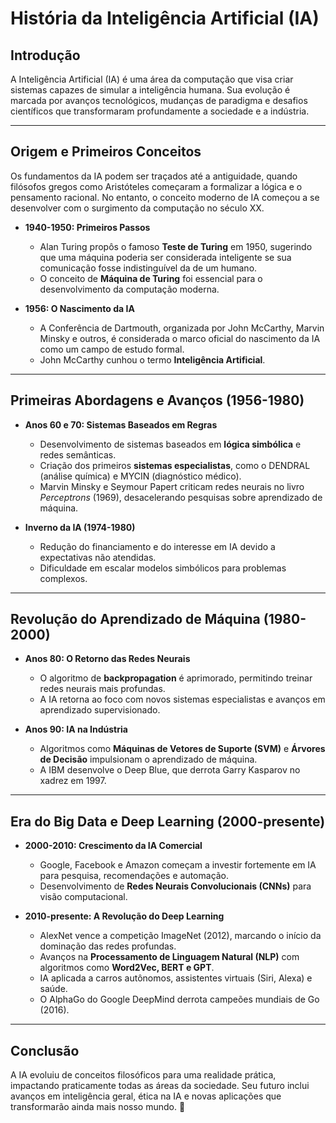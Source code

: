 # História da Inteligência Artificial (IA)

## Introdução
A Inteligência Artificial (IA) é uma área da computação que visa criar sistemas capazes de simular a inteligência humana. Sua evolução é marcada por avanços tecnológicos, mudanças de paradigma e desafios científicos que transformaram profundamente a sociedade e a indústria.

---

## Origem e Primeiros Conceitos
Os fundamentos da IA podem ser traçados até a antiguidade, quando filósofos gregos como Aristóteles começaram a formalizar a lógica e o pensamento racional. No entanto, o conceito moderno de IA começou a se desenvolver com o surgimento da computação no século XX.

- **1940-1950: Primeiros Passos**  
  - Alan Turing propôs o famoso **Teste de Turing** em 1950, sugerindo que uma máquina poderia ser considerada inteligente se sua comunicação fosse indistinguível da de um humano.
  - O conceito de **Máquina de Turing** foi essencial para o desenvolvimento da computação moderna.

- **1956: O Nascimento da IA**  
  - A Conferência de Dartmouth, organizada por John McCarthy, Marvin Minsky e outros, é considerada o marco oficial do nascimento da IA como um campo de estudo formal.
  - John McCarthy cunhou o termo **Inteligência Artificial**.

---

## Primeiras Abordagens e Avanços (1956-1980)
- **Anos 60 e 70: Sistemas Baseados em Regras**  
  - Desenvolvimento de sistemas baseados em **lógica simbólica** e redes semânticas.
  - Criação dos primeiros **sistemas especialistas**, como o DENDRAL (análise química) e MYCIN (diagnóstico médico).
  - Marvin Minsky e Seymour Papert criticam redes neurais no livro *Perceptrons* (1969), desacelerando pesquisas sobre aprendizado de máquina.

- **Inverno da IA (1974-1980)**  
  - Redução do financiamento e do interesse em IA devido a expectativas não atendidas.
  - Dificuldade em escalar modelos simbólicos para problemas complexos.

---

## Revolução do Aprendizado de Máquina (1980-2000)
- **Anos 80: O Retorno das Redes Neurais**  
  - O algoritmo de **backpropagation** é aprimorado, permitindo treinar redes neurais mais profundas.
  - A IA retorna ao foco com novos sistemas especialistas e avanços em aprendizado supervisionado.

- **Anos 90: IA na Indústria**  
  - Algoritmos como **Máquinas de Vetores de Suporte (SVM)** e **Árvores de Decisão** impulsionam o aprendizado de máquina.
  - A IBM desenvolve o Deep Blue, que derrota Garry Kasparov no xadrez em 1997.

---

## Era do Big Data e Deep Learning (2000-presente)
- **2000-2010: Crescimento da IA Comercial**  
  - Google, Facebook e Amazon começam a investir fortemente em IA para pesquisa, recomendações e automação.
  - Desenvolvimento de **Redes Neurais Convolucionais (CNNs)** para visão computacional.

- **2010-presente: A Revolução do Deep Learning**  
  - AlexNet vence a competição ImageNet (2012), marcando o início da dominação das redes profundas.
  - Avanços na **Processamento de Linguagem Natural (NLP)** com algoritmos como **Word2Vec, BERT e GPT**.
  - IA aplicada a carros autônomos, assistentes virtuais (Siri, Alexa) e saúde.
  - O AlphaGo do Google DeepMind derrota campeões mundiais de Go (2016).

---

## Conclusão
A IA evoluiu de conceitos filosóficos para uma realidade prática, impactando praticamente todas as áreas da sociedade. Seu futuro inclui avanços em inteligência geral, ética na IA e novas aplicações que transformarão ainda mais nosso mundo. 🚀

